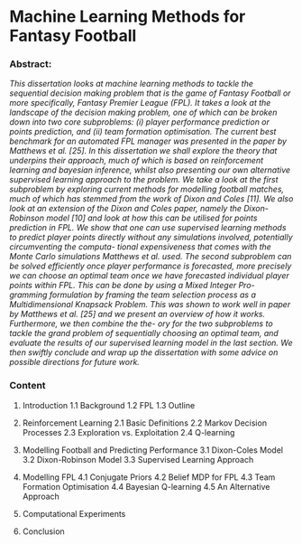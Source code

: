 # Machine Learning Methods for Fantasy Football

### Abstract:
*This dissertation looks at machine learning methods to tackle the sequential decision making problem that is the game of Fantasy Football or more specifically, Fantasy Premier League (FPL). It takes a look at the landscape of the decision making problem, one of which can be broken down into two core subproblems: (i) player performance prediction or points prediction, and (ii) team formation optimisation. The current best benchmark for an automated FPL manager was presented in the paper by Matthews et al. [25]. In this dissertation we shall explore the theory that underpins their approach, much of which is based on reinforcement learning and bayesian inference, whilst also presenting our own alternative supervised learning approach to the problem.
We take a look at the first subproblem by exploring current methods for modelling football matches, much of which has stemmed from the work of Dixon and Coles [11]. We also look at an extension of the Dixon and Coles paper, namely the Dixon- Robinson model [10] and look at how this can be utilised for points prediction in FPL. We show that one can use supervised learning methods to predict player points directly without any simulations involved, potentially circumventing the computa- tional expensiveness that comes with the Monte Carlo simulations Matthews et al. used. The second subproblem can be solved efficiently once player performance is forecasted, more precisely we can choose an optimal team once we have forecasted individual player points within FPL. This can be done by using a Mixed Integer Pro- gramming formulation by framing the team selection process as a Multidimensional Knapsack Problem. This was shown to work well in paper by Matthews et al. [25] and we present an overview of how it works. Furthermore, we then combine the the- ory for the two subproblems to tackle the grand problem of sequentially choosing an optimal team, and evaluate the results of our supervised learning model in the last section. We then swiftly conclude and wrap up the dissertation with some advice on possible directions for future work.*

### Content
1. Introduction
  1.1 Background
  1.2 FPL
  1.3 Outline

2. Reinforcement Learning
  2.1 Basic Definitions
  2.2 Markov Decision Processes
  2.3 Exploration vs. Exploitation
  2.4 Q-learning
 
3. Modelling Football and Predicting Performance
  3.1 Dixon-Coles Model
  3.2 Dixon-Robinson Model
  3.3 Supervised Learning Approach
 
4. Modelling FPL
  4.1 Conjugate Priors
  4.2 Belief MDP for FPL
  4.3 Team Formation Optimisation
  4.4 Bayesian Q-learning
  4.5 An Alternative Approach

5. Computational Experiments

6. Conclusion
